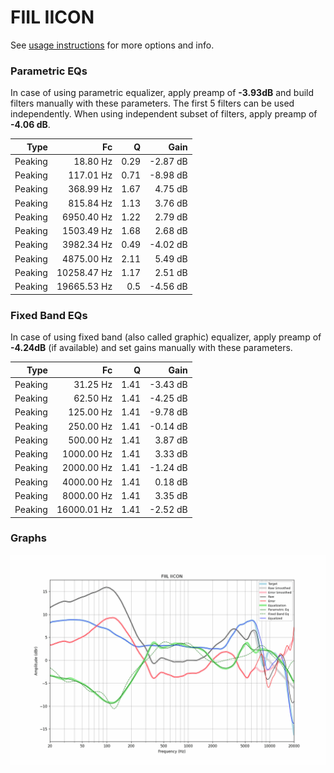 # FIIL IICON
See [usage instructions](https://github.com/jaakkopasanen/AutoEq#usage) for more options and info.

### Parametric EQs
In case of using parametric equalizer, apply preamp of **-3.93dB** and build filters manually
with these parameters. The first 5 filters can be used independently.
When using independent subset of filters, apply preamp of **-4.06 dB**.

| Type    | Fc          |    Q | Gain     |
|--------:|------------:|-----:|---------:|
| Peaking | 18.80 Hz    | 0.29 | -2.87 dB |
| Peaking | 117.01 Hz   | 0.71 | -8.98 dB |
| Peaking | 368.99 Hz   | 1.67 | 4.75 dB  |
| Peaking | 815.84 Hz   | 1.13 | 3.76 dB  |
| Peaking | 6950.40 Hz  | 1.22 | 2.79 dB  |
| Peaking | 1503.49 Hz  | 1.68 | 2.68 dB  |
| Peaking | 3982.34 Hz  | 0.49 | -4.02 dB |
| Peaking | 4875.00 Hz  | 2.11 | 5.49 dB  |
| Peaking | 10258.47 Hz | 1.17 | 2.51 dB  |
| Peaking | 19665.53 Hz | 0.5  | -4.56 dB |

### Fixed Band EQs
In case of using fixed band (also called graphic) equalizer, apply preamp of **-4.24dB**
(if available) and set gains manually with these parameters.

| Type    | Fc          |    Q | Gain     |
|--------:|------------:|-----:|---------:|
| Peaking | 31.25 Hz    | 1.41 | -3.43 dB |
| Peaking | 62.50 Hz    | 1.41 | -4.25 dB |
| Peaking | 125.00 Hz   | 1.41 | -9.78 dB |
| Peaking | 250.00 Hz   | 1.41 | -0.14 dB |
| Peaking | 500.00 Hz   | 1.41 | 3.87 dB  |
| Peaking | 1000.00 Hz  | 1.41 | 3.33 dB  |
| Peaking | 2000.00 Hz  | 1.41 | -1.24 dB |
| Peaking | 4000.00 Hz  | 1.41 | 0.18 dB  |
| Peaking | 8000.00 Hz  | 1.41 | 3.35 dB  |
| Peaking | 16000.01 Hz | 1.41 | -2.52 dB |

### Graphs
![](./FIIL%20IICON.png)